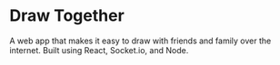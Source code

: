 ﻿# Draw Together
 A web app that makes it easy to draw with friends and family over the internet.
 Built using React, Socket.io, and Node.
